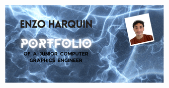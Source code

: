 <img src="https://github.com/eharquin/eharquin/blob/main/img/banner.png" alt="banner that says Enzo Harquin, portfolio of a junior computer graphics engineer">

<!--
**eharquin/eharquin** is a ✨ _special_ ✨ repository because its `README.md` (this file) appears on your GitHub profile.

Here are some ideas to get you started:

- 🔭 I’m currently working on ...
- 🌱 I’m currently learning ...
- 👯 I’m looking to collaborate on ...
- 🤔 I’m looking for help with ...
- 💬 Ask me about ...
- 📫 How to reach me: ...
- 😄 Pronouns: ...
- ⚡ Fun fact: ...
-->

